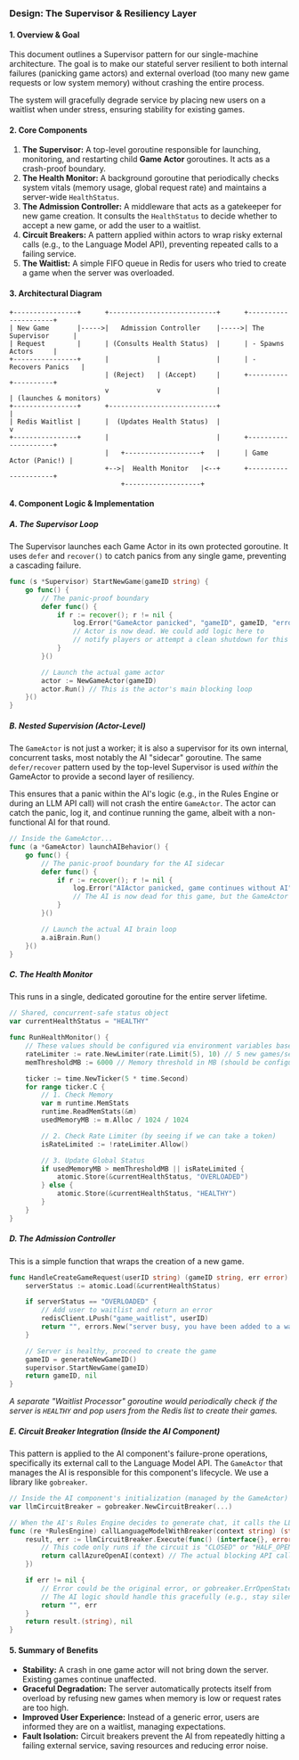 
### **Design: The Supervisor & Resiliency Layer**

#### **1. Overview & Goal**

This document outlines a Supervisor pattern for our single-machine architecture. The goal is to make our stateful server resilient to both internal failures (panicking game actors) and external overload (too many new game requests or low system memory) without crashing the entire process.

The system will gracefully degrade service by placing new users on a waitlist when under stress, ensuring stability for existing games.

#### **2. Core Components**

1.  **The Supervisor:** A top-level goroutine responsible for launching, monitoring, and restarting child **Game Actor** goroutines. It acts as a crash-proof boundary.
2.  **The Health Monitor:** A background goroutine that periodically checks system vitals (memory usage, global request rate) and maintains a server-wide `HealthStatus`.
3.  **The Admission Controller:** A middleware that acts as a gatekeeper for new game creation. It consults the `HealthStatus` to decide whether to accept a new game, or add the user to a waitlist.
4.  **Circuit Breakers:** A pattern applied within actors to wrap risky external calls (e.g., to the Language Model API), preventing repeated calls to a failing service.
5.  **The Waitlist:** A simple FIFO queue in Redis for users who tried to create a game when the server was overloaded.

#### **3. Architectural Diagram**

```ascii
+----------------+      +---------------------------+      +---------------------+
| New Game       |----->|   Admission Controller    |----->| The Supervisor      |
| Request        |      | (Consults Health Status)  |      | - Spawns Actors     |
+----------------+      |            |              |      | - Recovers Panics   |
                        | (Reject)   | (Accept)     |      +----------+----------+
                        v            v              |                 | (launches & monitors)
+----------------+      +---------------------------+                 |
| Redis Waitlist |      |  (Updates Health Status)  |                 v
+----------------+      |                           |      +---------------------+
                        |   +-------------------+   |      | Game Actor (Panic!) |
                        +-->|  Health Monitor   |<--+      +---------------------+
                            +-------------------+
```

#### **4. Component Logic & Implementation**

##### **A. The Supervisor Loop**

The Supervisor launches each Game Actor in its own protected goroutine. It uses `defer` and `recover()` to catch panics from any single game, preventing a cascading failure.

```go
func (s *Supervisor) StartNewGame(gameID string) {
    go func() {
        // The panic-proof boundary
        defer func() {
            if r := recover(); r != nil {
                log.Error("GameActor panicked", "gameID", gameID, "error", r)
                // Actor is now dead. We could add logic here to
                // notify players or attempt a clean shutdown for this game.
            }
        }()

        // Launch the actual game actor
        actor := NewGameActor(gameID)
        actor.Run() // This is the actor's main blocking loop
    }()
}
```

##### **B. Nested Supervision (Actor-Level)**

The `GameActor` is not just a worker; it is also a supervisor for its own internal, concurrent tasks, most notably the AI "sidecar" goroutine. The same `defer/recover` pattern used by the top-level Supervisor is used *within* the GameActor to provide a second layer of resiliency.

This ensures that a panic within the AI's logic (e.g., in the Rules Engine or during an LLM API call) will not crash the entire `GameActor`. The actor can catch the panic, log it, and continue running the game, albeit with a non-functional AI for that round.

```go
// Inside the GameActor...
func (a *GameActor) launchAIBehavior() {
    go func() {
        // The panic-proof boundary for the AI sidecar
        defer func() {
            if r := recover(); r != nil {
                log.Error("AIActor panicked, game continues without AI", "gameID", a.id, "error", r)
                // The AI is now dead for this game, but the GameActor survives.
            }
        }()

        // Launch the actual AI brain loop
        a.aiBrain.Run()
    }()
}
```

##### **C. The Health Monitor**

This runs in a single, dedicated goroutine for the entire server lifetime.

```go
// Shared, concurrent-safe status object
var currentHealthStatus = "HEALTHY"

func RunHealthMonitor() {
    // These values should be configured via environment variables based on deployment specs
    rateLimiter := rate.NewLimiter(rate.Limit(5), 10) // 5 new games/sec, burst of 10 (example values)
    memThresholdMB := 6000 // Memory threshold in MB (should be configured for deployment, e.g., 6GB on an 8GB machine)

    ticker := time.NewTicker(5 * time.Second)
    for range ticker.C {
        // 1. Check Memory
        var m runtime.MemStats
        runtime.ReadMemStats(&m)
        usedMemoryMB := m.Alloc / 1024 / 1024

        // 2. Check Rate Limiter (by seeing if we can take a token)
        isRateLimited := !rateLimiter.Allow()

        // 3. Update Global Status
        if usedMemoryMB > memThresholdMB || isRateLimited {
            atomic.Store(&currentHealthStatus, "OVERLOADED")
        } else {
            atomic.Store(&currentHealthStatus, "HEALTHY")
        }
    }
}
```

##### **D. The Admission Controller**

This is a simple function that wraps the creation of a new game.

```go
func HandleCreateGameRequest(userID string) (gameID string, err error) {
    serverStatus := atomic.Load(&currentHealthStatus)

    if serverStatus == "OVERLOADED" {
        // Add user to waitlist and return an error
        redisClient.LPush("game_waitlist", userID)
        return "", errors.New("server busy, you have been added to a waitlist")
    }

    // Server is healthy, proceed to create the game
    gameID = generateNewGameID()
    supervisor.StartNewGame(gameID)
    return gameID, nil
}
```
*A separate "Waitlist Processor" goroutine would periodically check if the server is `HEALTHY` and pop users from the Redis list to create their games.*

##### E. Circuit Breaker Integration (Inside the AI Component)

This pattern is applied to the AI component's failure-prone operations, specifically its external call to the Language Model API. The `GameActor` that manages the AI is responsible for this component's lifecycle. We use a library like `gobreaker`.

```go
// Inside the AI component's initialization (managed by the GameActor)
var llmCircuitBreaker = gobreaker.NewCircuitBreaker(...)

// When the AI's Rules Engine decides to generate chat, it calls the LLM via the breaker.
func (re *RulesEngine) callLanguageModelWithBreaker(context string) (string, error) {
    result, err := llmCircuitBreaker.Execute(func() (interface{}, error) {
        // This code only runs if the circuit is "CLOSED" or "HALF_OPEN"
        return callAzureOpenAI(context) // The actual blocking API call
    })

    if err != nil {
        // Error could be the original error, or gobreaker.ErrOpenState
        // The AI logic should handle this gracefully (e.g., stay silent).
        return "", err
    }
    return result.(string), nil
}
```

#### **5. Summary of Benefits**

*   **Stability:** A crash in one game actor will not bring down the server. Existing games continue unaffected.
*   **Graceful Degradation:** The server automatically protects itself from overload by refusing new games when memory is low or request rates are too high.
*   **Improved User Experience:** Instead of a generic error, users are informed they are on a waitlist, managing expectations.
*   **Fault Isolation:** Circuit breakers prevent the AI from repeatedly hitting a failing external service, saving resources and reducing error noise.
